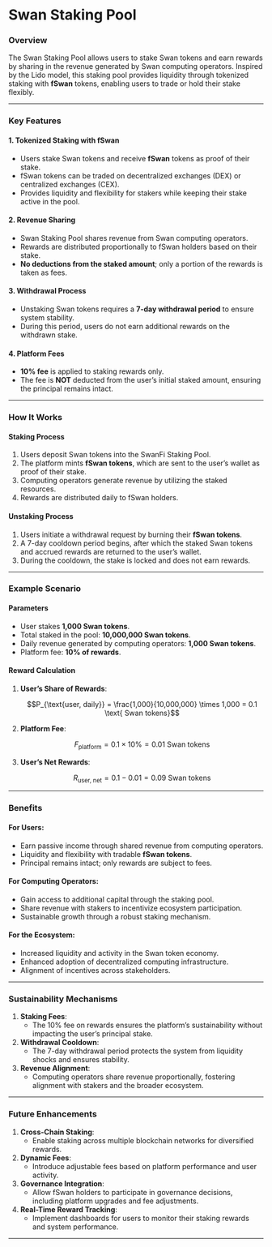# Swan Staking Pool

### Overview

The Swan Staking Pool allows users to stake Swan tokens and earn rewards by sharing in the revenue generated by Swan computing operators. Inspired by the Lido model, this staking pool provides liquidity through tokenized staking with **fSwan** tokens, enabling users to trade or hold their stake flexibly.

***

### Key Features

#### 1. Tokenized Staking with fSwan

* Users stake Swan tokens and receive **fSwan** tokens as proof of their stake.
* fSwan tokens can be traded on decentralized exchanges (DEX) or centralized exchanges (CEX).
* Provides liquidity and flexibility for stakers while keeping their stake active in the pool.

#### 2. Revenue Sharing

* Swan Staking Pool shares revenue from Swan computing operators.
* Rewards are distributed proportionally to fSwan holders based on their stake.
* **No deductions from the staked amount**; only a portion of the rewards is taken as fees.

#### 3. Withdrawal Process

* Unstaking Swan tokens requires a **7-day withdrawal period** to ensure system stability.
* During this period, users do not earn additional rewards on the withdrawn stake.

#### 4. Platform Fees

* **10% fee** is applied to staking rewards only.
* The fee is **NOT** deducted from the user’s initial staked amount, ensuring the principal remains intact.

***

### How It Works

#### Staking Process

1. Users deposit Swan tokens into the SwanFi Staking Pool.
2. The platform mints **fSwan tokens**, which are sent to the user’s wallet as proof of their stake.
3. Computing operators generate revenue by utilizing the staked resources.
4. Rewards are distributed daily to fSwan holders.

#### Unstaking Process

1. Users initiate a withdrawal request by burning their **fSwan tokens**.
2. A 7-day cooldown period begins, after which the staked Swan tokens and accrued rewards are returned to the user’s wallet.
3. During the cooldown, the stake is locked and does not earn rewards.

***

### Example Scenario

#### Parameters

* User stakes **1,000 Swan tokens**.
* Total staked in the pool: **10,000,000 Swan tokens**.
* Daily revenue generated by computing operators: **1,000 Swan tokens**.
* Platform fee: **10% of rewards**.

#### Reward Calculation

1.  **User’s Share of Rewards**:

    $$P_{\text{user, daily}} = \frac{1,000}{10,000,000} \times 1,000 = 0.1 \text{ Swan tokens}$$
2.  **Platform Fee**:

    $$F_{\text{platform}} = 0.1 \times 10\% = 0.01 \text{ Swan tokens}$$
3.  **User’s Net Rewards**:

    $$R_{\text{user, net}} = 0.1 - 0.01 = 0.09 \text{ Swan tokens}$$

***

### Benefits

#### For Users:

* Earn passive income through shared revenue from computing operators.
* Liquidity and flexibility with tradable **fSwan tokens**.
* Principal remains intact; only rewards are subject to fees.

#### For Computing Operators:

* Gain access to additional capital through the staking pool.
* Share revenue with stakers to incentivize ecosystem participation.
* Sustainable growth through a robust staking mechanism.

#### For the Ecosystem:

* Increased liquidity and activity in the Swan token economy.
* Enhanced adoption of decentralized computing infrastructure.
* Alignment of incentives across stakeholders.

***

### Sustainability Mechanisms

1. **Staking Fees**:
   * The 10% fee on rewards ensures the platform’s sustainability without impacting the user’s principal stake.
2. **Withdrawal Cooldown**:
   * The 7-day withdrawal period protects the system from liquidity shocks and ensures stability.
3. **Revenue Alignment**:
   * Computing operators share revenue proportionally, fostering alignment with stakers and the broader ecosystem.

***

### Future Enhancements

1. **Cross-Chain Staking**:
   * Enable staking across multiple blockchain networks for diversified rewards.
2. **Dynamic Fees**:
   * Introduce adjustable fees based on platform performance and user activity.
3. **Governance Integration**:
   * Allow fSwan holders to participate in governance decisions, including platform upgrades and fee adjustments.
4. **Real-Time Reward Tracking**:
   * Implement dashboards for users to monitor their staking rewards and system performance.

***

